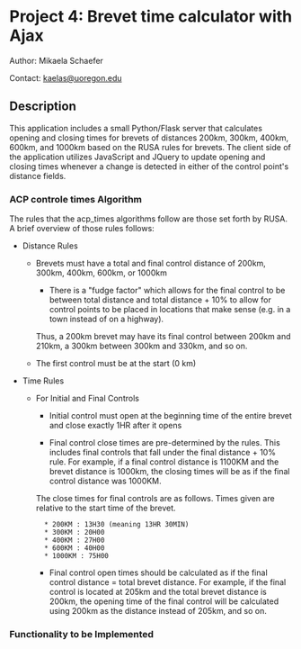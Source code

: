 # Project 4:  Brevet time calculator with Ajax
Author: Mikaela Schaefer

Contact: kaelas@uoregon.edu

## Description
This application includes a small Python/Flask server that calculates opening and closing times for brevets of distances
200km, 300km, 400km, 600km, and 1000km based on the RUSA rules for brevets. The client side of the application utilizes JavaScript
and JQuery to update opening and closing times whenever a change is detected in either of the control point's distance fields.

### ACP controle times Algorithm
The rules that the acp_times algorithms follow are those set forth by RUSA. A brief overview of those rules follows:
* Distance Rules
    * Brevets must have a total and final control distance of 200km, 300km, 400km, 600km, or 1000km
        * There is a "fudge factor" which allows for the final control to be between total distance and total distance + 10% to allow for
        control points to be placed in locations that make sense (e.g. in a town instead of on a highway).

        Thus, a 200km brevet may have its final control between 200km and 210km, a 300km between 300km and 330km, and so on.

    * The first control must be at the start (0 km)


* Time Rules
    * For Initial and Final Controls
        * Initial control must open at the beginning time of the entire brevet and close exactly 1HR after it opens

        * Final control close times are pre-determined by the rules. This includes final controls that fall under the final distance + 10% rule. 
        For example, if a final control distance is 1100KM and the brevet distance is 1000km, the closing times will be as if the final control distance was 1000KM. 
        
        The close times for final controls are as follows. Times given are relative to the start time of the brevet.

            * 200KM : 13H30 (meaning 13HR 30MIN)
            * 300KM : 20H00
            * 400KM : 27H00
            * 600KM : 40H00
            * 1000KM : 75H00

        * Final control open times should be calculated as if the final control distance = total brevet distance. For example, if the final control is located at 205km and the total brevet distance is 200km, the opening time of the final control will be calculated using 200km as the distance instead of 205km, and so on.
### Functionality to be Implemented

